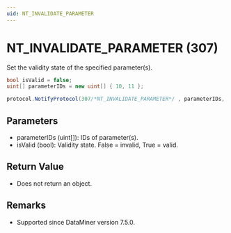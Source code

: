```yaml
---
uid: NT_INVALIDATE_PARAMETER
---
```


# NT_INVALIDATE_PARAMETER (307)

Set the validity state of the specified parameter(s).

```csharp
bool isValid = false;
uint[] parameterIDs = new uint[] { 10, 11 };

protocol.NotifyProtocol(307/*NT_INVALIDATE_PARAMETER*/ , parameterIDs, isValid);
```

## Parameters

- parameterIDs (uint[]): IDs of parameter(s).
- isValid (bool): Validity state. False = invalid, True = valid.

## Return Value

- Does not return an object.

## Remarks

- Supported since DataMiner version 7.5.0.
